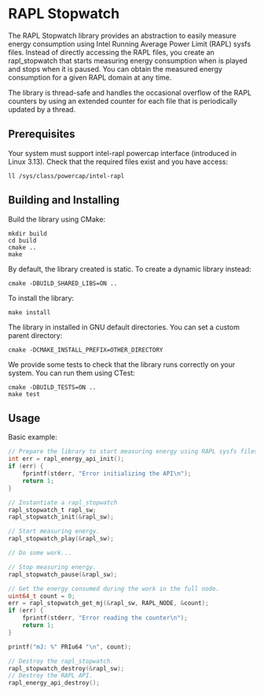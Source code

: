 # RAPL Stopwatch

The RAPL Stopwatch library provides an abstraction to easily measure energy consumption using Intel Running Average Power Limit (RAPL) sysfs files. Instead of directly accessing the RAPL files, you create an rapl_stopwatch that starts measuring energy consumption when is played and stops when it is paused. You can obtain the measured energy consumption for a given RAPL domain at any time.

The library is thread-safe and handles the occasional overflow of the RAPL counters by using an extended counter 
for each file that is periodically updated by a thread.

## Prerequisites

Your system must support intel-rapl powercap interface (introduced in Linux 3.13). Check that the required files exist and you have access:

```
ll /sys/class/powercap/intel-rapl
```

## Building and Installing

Build the library using CMake:

```
mkdir build
cd build
cmake ..
make
```

By default, the library created is static. To create a dynamic library instead:
```
cmake -DBUILD_SHARED_LIBS=ON ..
```

To install the library:
```
make install
```

The library in installed in GNU default directories. You can set a custom parent directory:
```
cmake -DCMAKE_INSTALL_PREFIX=OTHER_DIRECTORY
```

We provide some tests to check that the library runs correctly on your system. You can run them using CTest:
```
cmake -DBUILD_TESTS=ON ..
make test
```

## Usage

Basic example:

```c
// Prepare the library to start measuring energy using RAPL sysfs files.
int err = rapl_energy_api_init();
if (err) {
    fprintf(stderr, "Error initializing the API\n");
    return 1;
}

// Instantiate a rapl_stopwatch
rapl_stopwatch_t rapl_sw;
rapl_stopwatch_init(&rapl_sw);

// Start measuring energy.
rapl_stopwatch_play(&rapl_sw);

// Do some work...

// Stop measuring energy.
rapl_stopwatch_pause(&rapl_sw);

// Get the energy consumed during the work in the full node.
uint64_t count = 0;
err = rapl_stopwatch_get_mj(&rapl_sw, RAPL_NODE, &count);
if (err) {
    fprintf(stderr, "Error reading the counter\n");
    return 1;
}

printf("mJ: %" PRIu64 "\n", count);

// Destroy the rapl_stopwatch.
rapl_stopwatch_destroy(&rapl_sw);
// Destroy the RAPL API.
rapl_energy_api_destroy();
```
